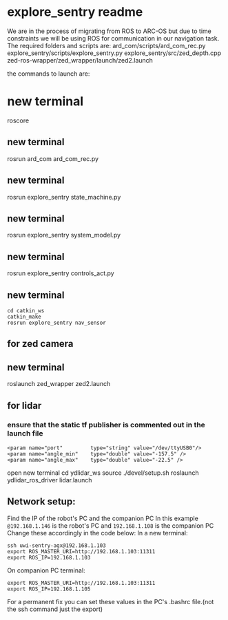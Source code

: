 # explore_sentry readme

We are in the process of migrating from ROS to ARC-OS but due to time constraints we will be using ROS for communication in our navigation task. The required folders and scripts are:
ard_com/scripts/ard_com_rec.py
explore_sentry/scripts/explore_sentry.py
explore_sentry/src/zed_depth.cpp
zed-ros-wrapper/zed_wrapper/launch/zed2.launch

the commands to launch are:
# new terminal
roscore

## new terminal
rosrun ard_com ard_com_rec.py

##  new terminal
rosrun explore_sentry state_machine.py

##  new terminal
rosrun explore_sentry system_model.py

##  new terminal
rosrun explore_sentry controls_act.py

## new terminal
```
cd catkin_ws
catkin_make
rosrun explore_sentry nav_sensor
```

## for zed camera
## new terminal
roslaunch zed_wrapper zed2.launch

## for lidar
### ensure that the static tf publisher is commented out in the launch file
```
<param name="port"         type="string" value="/dev/ttyUSB0"/> 
<param name="angle_min"    type="double" value="-157.5" /> 
<param name="angle_max"    type="double" value="-22.5" />
```
open new terminal
cd ydlidar_ws
source ./devel/setup.sh
roslaunch ydlidar_ros_driver lidar.launch


## Network setup:
Find the IP of the robot's PC and the companion PC
In this example `@192.168.1.146` is the robot's PC and `192.168.1.108` is the companion PC
Change these accordingly in the code below:
In a new terminal:
```
ssh uwi-sentry-agx@192.168.1.103
export ROS_MASTER_URI=http://192.168.1.103:11311
export ROS_IP=192.168.1.103
```

On companion PC terminal:
```
export ROS_MASTER_URI=http://192.168.1.103:11311
export ROS_IP=192.168.1.105
```
For a permanent fix you can set these values in the PC's .bashrc file.(not the ssh command just the export)

